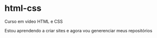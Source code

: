 # html-css
 Curso em vídeo HTML e CSS

 Estou aprendendo a criar sites e agora vou generenciar meus repositórios

